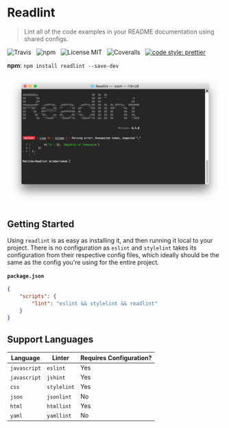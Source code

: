 # Readlint

> Lint all of the code examples in your README documentation using shared configs.

![Travis](http://img.shields.io/travis/Wildhoney/Readlint.svg?style=for-the-badge)
&nbsp;
![npm](http://img.shields.io/npm/v/readlint.svg?style=for-the-badge)
&nbsp;
![License MIT](http://img.shields.io/badge/license-mit-lightgrey.svg?style=for-the-badge)
&nbsp;
![Coveralls](https://img.shields.io/coveralls/Wildhoney/Readlint.svg?style=for-the-badge)
&nbsp;
[![code style: prettier](https://img.shields.io/badge/code_style-prettier-ff69b4.svg?style=for-the-badge)](https://github.com/prettier/prettier)

**npm**: `npm install readlint --save-dev`

<img src="media/screenshot.png" alt="Readlint" />

## Getting Started

Using `readlint` is as easy as installing it, and then running it local to your project. There is no configuration as `eslint` and `stylelint` takes its configuration from their respective config files, which ideally should be the same as the config you're using for the entire project.

**`package.json`**

```json
{
    "scripts": {
        "lint": "eslint && stylelint && readlint"
    }
}
```

## Support Languages

| Language     | Linter      | Requires Configuration? |
| -------------| ----------- | ------------------------|
| `javascript` | `eslint`    | Yes                     |
| `javascript` | `jshint`    | Yes                     |
| `css`        | `stylelint` | Yes                     |
| `json`       | `jsonlint`  | No                      |
| `html`       | `htmllint`  | Yes                     |
| `yaml`       | `yamllint`  | No                      |
